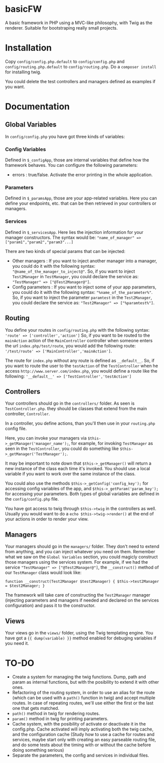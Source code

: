 # basicFW
A basic framework in PHP using a MVC-like philosophy, with Twig as the renderer. Suitable for bootstraping really small projects.

# Installation
Copy `config/config.php.default` to `config/config.php` and `config/routing.php.default` to `config/routing.php`.
Do a `composer install` for installing twig.

You could delete the test controllers and managers defined as examples if you want.

# Documentation
## Global Variables
In `config/config.php` you have got three kinds of variables:
### Config Variables
Defined in `$_configApp`, those are internal variables that define how the framework behaves. You can configure the following parameters:
* errors : true/false. Activate the error printing in the whole application.
### Parameters
Defined in `$_paramsApp`, those are your app-related variables. Here you can define your endpoints, etc. that can be then retrieved in your controllers or managers.
### Services
Defined in `$_servicesApp`. Here lies the injection information for your manager constructors. The syntax would be:
`"name_of_manager" => ["param1","param2","param3"...]`

There are two kinds of special params that can be injected:
* Other managers : If you want to inject another manager into a manager, you could do it with the following syntax: `"@name_of_the_manager_to_inject@"`. So, if you want to inject `Test2Manager` in `TestManager`, you could declare the service as: `"TestManager" => ["@Test2Manager@"]`. 
* Config parameters : If you want to inject some of your app parameters, you could do it with the following syntax: `"%name_of_the_parameter%"`. So, if you want to inject the parameter `paramtest` in the `Test2Manager`, you could declare the service as: `"Test2Manager" => ["%paramtest%"]`.

## Routing
You define your routes in `config/routing.php` with the following syntax: `'route' => ['controller','action']`
So, if you want to be routed to the `mainAction` action of the `MainController` controller when someone enters the url `index.php/test/route`, you would add the following route: `'/test/route' => ['MainController','mainAction']`.

The route for `index.php` without any route is defined as `__default__`. So, if you want to route the user to the `testAction` of the `TestController` when he access `http://www.server.com/index.php`, you would define a route like the following: `'__default__' => ['TestController','testAction']`

## Controllers
Your controllers should go in the `controllers/` folder. As seen is `TestController.php`. they should be classes that extend from the main controller, `Controller`.

In a controller, you define actions, than you'll then use in your `routing.php` config file.

Here, you can invoke your managers via `$this->_getManager('manager_name');`, for example, for invoking `TestManager` as seen in the `TestController`, you could do something like `$this->_getManager('TestManager');`.

It may be important to note down that `$this->_getManager()` will return a new instance of the class each time it's invoked. You should use a local variable if you want to work over the same instance of the class.

You could also use the methods `$this->_getConfig('config_key');` for accessing config variables of the app, and `$this->_getParam('param_key');` for accessing your parameters. Both types of global variables are defined in the `config/config.php` file.

You have got access to twig through `$this->twig` in the controllers as well. Usually you would want to do a `echo $this->twig->render()` at the end of your actions in order to render your view.

## Managers
Your managers should go in the `managers/` folder. They don't need to extend from anything, and you can inject whatever you need on them. Remember what we saw on the `Global Variables` section, you could magicly construct those managers using the services system. For example, if we had the service `"TestManager" => ["@Test2Manager@"]`, the `__construct()` method of our `TestManager` class would look like:

`function __construct(Test2Manager $test2Manager) {
    $this->test2Manager = $test2Manager;
}`

The framework will take care of constructing the `Test2Manager` manager (injecting parameters and managers if needed and declared on the services configuration) and pass it to the constructor.

## Views
Your views go in the `views/` folder, using the Twig templating engine. You have got a `{{ dump(variable) }}` method enabled for debuging variables if you need it. 

# TO-DO
* Create a system for managing the twig functions. Dump, path and param as internal functions, but with the posibility to extend it with other ones.
* Refactoring of the routing system, in order to use an alias for the route (which can be used with a `path()` function in twig) and accept multiple routes. In case of repeating routes, we'll use either the first or the last one that gets matched.
* `path()` method in twig for rendering routes.
* `param()` method in twig for printing parameters.
* Cache system, with the posibility of activate or deactivate it in the config.php. Cache activated will imply activating both the twig cache, and the configuration cache (Study how to use a cache for routes and services, maybe start only with creating an easy parseable routing file, and do some tests about the timing with or without the cache before doing something serious)
* Separate the parameters, the config and services in individual files.
